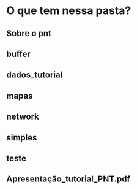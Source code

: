 # O que tem nessa pasta?

## Sobre o pnt
## buffer	
## dados_tutorial	
## mapas
## network
## simples
## teste
## Apresentação_tutorial_PNT.pdf	
